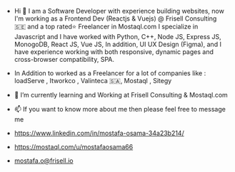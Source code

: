 - Hi 👋 I am a Software Developer with experience building websites, now I'm working as a Frontend Dev (Reactjs & Vuejs) @ Frisell Consulting 🇸🇪 and a top rated⭐ Freelancer in Mostaql.com I specialize in Javascript and I have worked with Python, C++, Node JS, Express JS, MonogoDB, React JS, Vue JS, In addition, UI UX Design (Figma), and I have experience working with both responsive, dynamic pages and cross-browser compatibility, SPA.

- In Addition to worked as a Freelancer for a lot of companies like :
 loadServe , Itworkco , Valinteca 🇸🇦, Mostaql , Sitegy

- 🌱 I’m currently learning and Working at Frisell Consulting & Mostaql.com

- 📫 If you want to know more about me then please feel free to message me

- https://www.linkedin.com/in/mostafa-osama-34a23b214/

- https://mostaql.com/u/mostafaosama66

- mostafa.o@frisell.io
